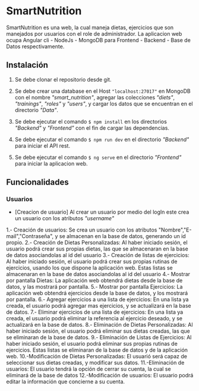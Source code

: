 # SmartNutrition

SmartNutrition es una web, la cual maneja dietas, ejercicios que son manejados por usuarios con el role de administrador. La aplicacion web ocupa Angular cli - NodeJs - MongoDB para Frontend - Backend - Base de Datos respectivamente.

## Instalación

1. Se debe clonar el repositorio desde git.

2. Se debe crear una database en el Host `"localhost:27017"` en MongoDB con el nombre *"smart_nutrition"*, agregar las colecciones *"diets"*, *"trainings"*, *"roles"* y *"users"*, y cargar los datos que se encuentran en el directorio *"Data"*.

3. Se debe ejecutar el comando `$ npm install` en los directorios *"Backend"* y *"Frontend"* con el fin de cargar las dependencias.

4. Se debe ejecutar el comando `$ npm run dev` en el directorio *"Backend"* para iniciar el API rest.

5. Se debe ejecutar el comando `$ ng serve` en el directorio *"Frontend"* para iniciar la aplicacion web.

## Funcionalidades

### Usuarios
* [Creacion de usuario] Al crear un usuario por medio del logIn este crea un usuario con los atributos *"username"*

1.- Creación de usuarios: Se crea un usuario con los atributos "Nombre","E-mail","Contraseña", y se almacenan en la base de datos, generando un id propio.
2.- Creación de Dietas Personalizadas: Al haber iniciado sesión, el usuario podrá crear sus propias dietas, las que se almacenaran en la base de datos asociandolas al id del usuario
3.- Creación de listas de ejercicios: Al haber iniciado sesión, el usuario podrá crear sus propias rutinas de ejercicios, usando los que dispone la aplicación web. Estas listas se almacenaran en la base de datos asociandolas al id del usuario
4.- Mostrar por pantalla Dietas: La aplicación web obtendrá dietas desde la base de datos, y las mostrará por pantalla.
5.- Mostrar por pantalla Ejercicios: La aplicación web obtendrá ejercicios desde la base de datos, y los mostrará por pantalla.
6.- Agregar ejercicios a una lista de ejercicios: En una lista ya creada, el usuario podrá agregar mas ejercicios, y se actualizará en la base de datos.
7.- Eliminar ejercicios de una lista de ejercicios: En una lista ya creada, el usuario podrá eliminar la referencia al ejercicio deseado, y se actualizará en la base de datos.
8.- Eliminación de Dietas Personalizadas: Al haber iniciado sesión, el usuario podrá eliminar sus dietas creadas, las que se eliminaran de la base de datos.
9.- Eliminación de Listas de Ejercicios: Al haber iniciado sesión, el usuario podrá eliminar sus propias rutinas de ejercicios. Estas listas se eliminaran de la base de datos y de la aplicación web.
10.-Modificación de Dietas Personalizadas: El usuarió será capaz de seleccionar sus dietas creadas, y modificar sus datos.
11.-Eliminación de usuarios: El usuario tendrá la opción de cerrar su cuenta, la cual se eliminará de la base de datos
12.-Modificación de usuarios: El usuario podrá editar la información que concierne a su cuenta.
